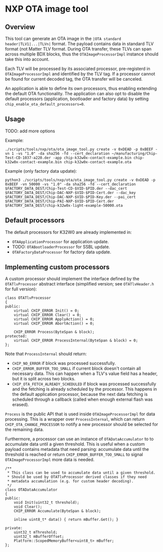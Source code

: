 # NXP OTA image tool
## Overview
This tool can generate an OTA image in the `|OTA standard header|TLV1|...|TLVn|` format.
The payload contains data in standard TLV format (not Matter TLV format.
During OTA transfer, these TLVs can span across multiple BDX blocks, thus the `OTAImageProcessorImpl` instance should take this into account.

Each TLV will be processed by its associated processor, pre-registerd in `OTAImageProcessorImpl` and identified by the TLV tag. If a processor cannot be found for current decoded tag, the OTA transfer will be canceled.

An application is able to define its own processors, thus enabling extending the default OTA functionality. The application can also opt to disable the default processors (application, bootloader and factory data) by setting `chip_enable_ota_default_processors=0`.

## Usage

TODO: add more options

Example:
```
./scripts/tools/nxp/ota/ota_image_tool.py create -v 0xDEAD -p 0xBEEF -vn 1 -vs "1.0" -da sha256 -fd --cert_declaration ~/manufacturing/Chip-Test-CD-1037-a220.der -app chip-k32w0x-contact-example.bin chip-k32w0x-contact-example.bin chip-k32w0x-contact-example.ota
```

Example (only factory data update):
```
python3 ./scripts/tools/nxp/ota/ota_image_tool.py create -v 0xDEAD -p 0xBEEF -vn 50000 -vs "1.0" -da sha256 -fd --cert_declaration $FACTORY_DATA_DEST/Chip-Test-CD-$VID-$PID.der --dac_cert $FACTORY_DATA_DEST/Chip-DAC-NXP-$VID-$PID-Cert.der --dac_key $FACTORY_DATA_DEST/Chip-DAC-NXP-$VID-$PID-Key.der --pai_cert $FACTORY_DATA_DEST/Chip-PAI-NXP-$VID-$PID-Cert.der $FACTORY_DATA_DEST/chip-k32w0x-light-example-50000.ota
```

## Default processors
The default processors for K32W0 are already implemented in:
* `OTAApplicationProcessor` for application update.
* TODO: `OTABootloaderProcessor` for SSBL update.
* `OTAFactoryDataProcessor` for factory data update.

## Implementing custom processors
A custom processor should implement the interface defined by the `OTATlvProcessor` abstract interface (simplified version; see `OTATlvHeader.h` for full version):
```
class OTATlvProcessor
{
public:
    virtual CHIP_ERROR Init() = 0;
    virtual CHIP_ERROR Clear() = 0;
    virtual CHIP_ERROR ApplyAction() = 0;
    virtual CHIP_ERROR AbortAction() = 0;

    CHIP_ERROR Process(ByteSpan & block);
protected:
    virtual CHIP_ERROR ProcessInternal(ByteSpan & block) = 0;
};

```

Note that `ProcessInternal` should return:
* `CHIP_NO_ERROR` if block was processed successfully.
* `CHIP_ERROR_BUFFER_TOO_SMALL` if current block doesn't contain all necessary data.
This can happen when a TLV's value field has a header, but it is split across two blocks.
* `CHIP_OTA_FETCH_ALREADY_SCHEDULED` if block was processed successfully and the fetching is already scheduled by the processor.
This happens in the default application processor, because the next data fetching is scheduled through a callback (called when enough external flash was erased).

`Process` is the public API that is used inside `OTAImageProcessorImpl` for data processing.
This is a wrapper over `ProcessInternal`, which can return `CHIP_OTA_CHANGE_PROCESSOR` to notify a new processor should be selected for the remaining data.

Furthermore, a processor can use an instance of `OTADataAccumulator` to to accumulate data until a given threshold.
This is useful when a custom payload contains metadata that need parsing: accumulate data until the threshold is reached or return `CHIP_ERROR_BUFFER_TOO_SMALL` to signal `OTAImageProcessorImpl` more data is needed.
```
/**
 * This class can be used to accumulate data until a given threshold.
 * Should be used by OTATlvProcessor derived classes if they need
 * metadata accumulation (e.g. for custom header decoding).
 */
class OTADataAccumulator
{
public:
    void Init(uint32_t threshold);
    void Clear();
    CHIP_ERROR Accumulate(ByteSpan & block);

    inline uint8_t* data() { return mBuffer.Get(); }

private:
    uint32_t mThreshold;
    uint32_t mBufferOffset;
    Platform::ScopedMemoryBuffer<uint8_t> mBuffer;
};
```
